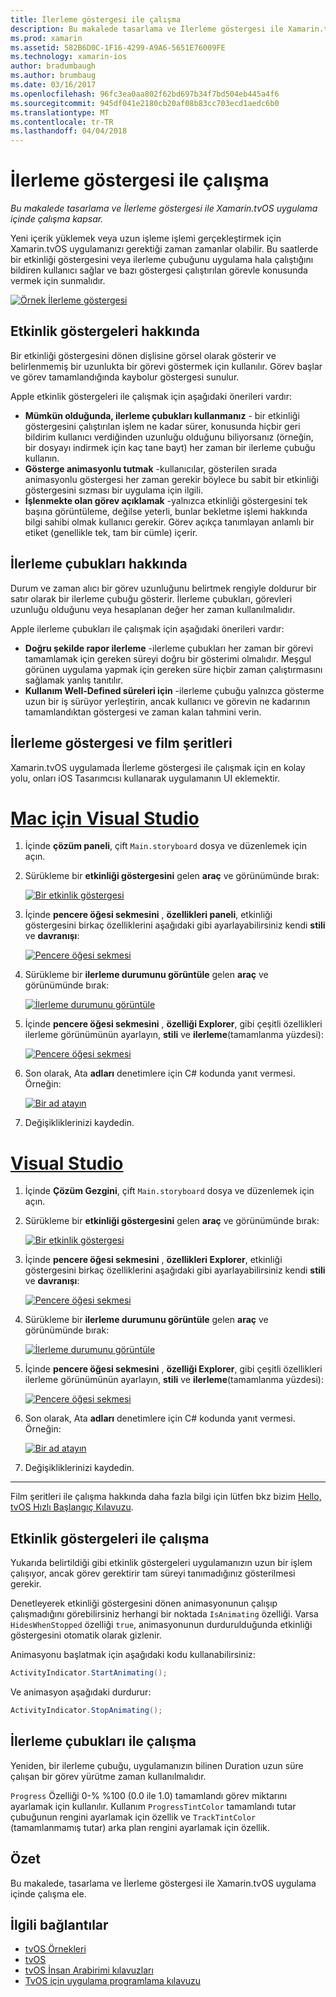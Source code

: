 ```yaml
---
title: İlerleme göstergesi ile çalışma
description: Bu makalede tasarlama ve İlerleme göstergesi ile Xamarin.tvOS uygulama içinde çalışma kapsar.
ms.prod: xamarin
ms.assetid: 582B6D0C-1F16-4299-A9A6-5651E76009FE
ms.technology: xamarin-ios
author: bradumbaugh
ms.author: brumbaug
ms.date: 03/16/2017
ms.openlocfilehash: 96fc3ea0aa802f62bd697b34f7bd504eb445a4f6
ms.sourcegitcommit: 945df041e2180cb20af08b83cc703ecd1aedc6b0
ms.translationtype: MT
ms.contentlocale: tr-TR
ms.lasthandoff: 04/04/2018
---
```

# <a name="working-with-progress-indicators"></a>İlerleme göstergesi ile çalışma

_Bu makalede tasarlama ve İlerleme göstergesi ile Xamarin.tvOS uygulama içinde çalışma kapsar._


Yeni içerik yüklemek veya uzun işleme işlemi gerçekleştirmek için Xamarin.tvOS uygulamanızı gerektiği zaman zamanlar olabilir. Bu saatlerde bir etkinliği göstergesini veya ilerleme çubuğunu uygulama hala çalıştığını bildiren kullanıcı sağlar ve bazı göstergesi çalıştırılan görevle konusunda vermek için sunmalıdır.

[![](progress-indicators-images/intro01.png "Örnek İlerleme göstergesi")](progress-indicators-images/intro01.png#lightbox)

<a name="About-Activity-Indicators" />

## <a name="about-activity-indicators"></a>Etkinlik göstergeleri hakkında

Bir etkinliği göstergesini dönen dişlisine görsel olarak gösterir ve belirlenmemiş bir uzunlukta bir görevi göstermek için kullanılır. Görev başlar ve görev tamamlandığında kaybolur göstergesi sunulur.

Apple etkinlik göstergeleri ile çalışmak için aşağıdaki önerileri vardır:

- **Mümkün olduğunda, ilerleme çubukları kullanmanız** - bir etkinliği göstergesini çalıştırılan işlem ne kadar sürer, konusunda hiçbir geri bildirim kullanıcı verdiğinden uzunluğu olduğunu biliyorsanız (örneğin, bir dosyayı indirmek için kaç tane bayt) her zaman bir ilerleme çubuğu kullanın.
- **Gösterge animasyonlu tutmak** -kullanıcılar, gösterilen sırada animasyonlu göstergesi her zaman gerekir böylece bu sabit bir etkinliği göstergesini sızması bir uygulama için ilgili.
- **İşlenmekte olan görev açıklamak** -yalnızca etkinliği göstergesini tek başına görüntüleme, değilse yeterli, bunlar bekletme işlemi hakkında bilgi sahibi olmak kullanıcı gerekir. Görev açıkça tanımlayan anlamlı bir etiket (genellikle tek, tam bir cümle) içerir.

<a name="Summary" />

## <a name="about-progress-bars"></a>İlerleme çubukları hakkında

Durum ve zaman alıcı bir görev uzunluğunu belirtmek rengiyle doldurur bir satır olarak bir ilerleme çubuğu gösterir. İlerleme çubukları, görevleri uzunluğu olduğunu veya hesaplanan değer her zaman kullanılmalıdır.

Apple ilerleme çubukları ile çalışmak için aşağıdaki önerileri vardır:

- **Doğru şekilde rapor ilerleme** -ilerleme çubukları her zaman bir görevi tamamlamak için gereken süreyi doğru bir gösterimi olmalıdır. Meşgul görünen uygulama yapmak için gereken süre hiçbir zaman çalıştırmasını sağlamak yanlış tanıtılır.
- **Kullanım Well-Defined süreleri için** -ilerleme çubuğu yalnızca gösterme uzun bir iş sürüyor yerleştirin, ancak kullanıcı ve görevin ne kadarının tamamlandıktan göstergesi ve zaman kalan tahmini verin.

<a name="Progress-Indicators-and-Storyboards" />

## <a name="progress-indicators-and-storyboards"></a>İlerleme göstergesi ve film şeritleri

Xamarin.tvOS uygulamada İlerleme göstergesi ile çalışmak için en kolay yolu, onları iOS Tasarımcısı kullanarak uygulamanın UI eklemektir.

# <a name="visual-studio-for-mactabvsmac"></a>[Mac için Visual Studio](#tab/vsmac)
    
1. İçinde **çözüm paneli**, çift `Main.storyboard` dosya ve düzenlemek için açın.
1. Sürükleme bir **etkinliği göstergesini** gelen **araç** ve görünümünde bırak: 

    [![](progress-indicators-images/activity01.png "Bir etkinlik göstergesi")](progress-indicators-images/activity01.png#lightbox)
1. İçinde **pencere öğesi sekmesini** , **özellikleri paneli**, etkinliği göstergesini birkaç özelliklerini aşağıdaki gibi ayarlayabilirsiniz kendi **stili** ve **davranışı**: 

    [![](progress-indicators-images/activity02.png "Pencere öğesi sekmesi ")](progress-indicators-images/activity02.png#lightbox)
1. Sürükleme bir **ilerleme durumunu görüntüle** gelen **araç** ve görünümünde bırak: 

    [![](progress-indicators-images/activity03.png "İlerleme durumunu görüntüle")](progress-indicators-images/activity03.png#lightbox)
1. İçinde **pencere öğesi sekmesini** , **özelliği Explorer**, gibi çeşitli özellikleri ilerleme görünümünün ayarlayın, **stili** ve **ilerleme**(tamamlanma yüzdesi): 

    [![](progress-indicators-images/activity04.png "Pencere öğesi sekmesi")](progress-indicators-images/activity04.png#lightbox)
1. Son olarak, Ata **adları** denetimlere için C# kodunda yanıt vermesi. Örneğin: 

    [![](progress-indicators-images/activity05.png "Bir ad atayın")](progress-indicators-images/activity05.png#lightbox)
1. Değişikliklerinizi kaydedin.

# <a name="visual-studiotabvswin"></a>[Visual Studio](#tab/vswin)
    
1. İçinde **Çözüm Gezgini**, çift `Main.storyboard` dosya ve düzenlemek için açın.
1. Sürükleme bir **etkinliği göstergesini** gelen **araç** ve görünümünde bırak: 

    [![](progress-indicators-images/activity01-vs.png "Bir etkinlik göstergesi")](progress-indicators-images/activity01-vs.png#lightbox)
1. İçinde **pencere öğesi sekmesini** , **özellikleri Explorer**, etkinliği göstergesini birkaç özelliklerini aşağıdaki gibi ayarlayabilirsiniz kendi **stili** ve **davranışı**: 

    [![](progress-indicators-images/activity02-vs.png "Pencere öğesi sekmesi")](progress-indicators-images/activity02-vs.png#lightbox)
1. Sürükleme bir **ilerleme durumunu görüntüle** gelen **araç** ve görünümünde bırak: 

    [![](progress-indicators-images/activity03-vs.png "İlerleme durumunu görüntüle")](progress-indicators-images/activity03-vs.png#lightbox)
1. İçinde **pencere öğesi sekmesini** , **özelliği Explorer**, gibi çeşitli özellikleri ilerleme görünümünün ayarlayın, **stili** ve **ilerleme**(tamamlanma yüzdesi): 

    [![](progress-indicators-images/activity04-vs.png "Pencere öğesi sekmesi")](progress-indicators-images/activity04-vs.png#lightbox)
1. Son olarak, Ata **adları** denetimlere için C# kodunda yanıt vermesi. Örneğin: 

    [![](progress-indicators-images/activity05-vs.png "Bir ad atayın")](progress-indicators-images/activity05-vs.png#lightbox)
1. Değişikliklerinizi kaydedin.

-----

Film şeritleri ile çalışma hakkında daha fazla bilgi için lütfen bkz bizim [Hello, tvOS Hızlı Başlangıç Kılavuzu](~/ios/tvos/get-started/hello-tvos.md). 

<a name="Working-with-Activity-Indicators" />

## <a name="working-with-activity-indicators"></a>Etkinlik göstergeleri ile çalışma

Yukarıda belirtildiği gibi etkinlik göstergeleri uygulamanızın uzun bir işlem çalışıyor, ancak görev gerektirir tam süreyi tanımadığınız gösterilmesi gerekir.

Denetleyerek etkinliği göstergesini dönen animasyonunun çalışıp çalışmadığını görebilirsiniz herhangi bir noktada `IsAnimating` özelliği. Varsa `HidesWhenStopped` özelliği `true`, animasyonunun durdurulduğunda etkinliği göstergesini otomatik olarak gizlenir.

Animasyonu başlatmak için aşağıdaki kodu kullanabilirsiniz: 

```csharp
ActivityIndicator.StartAnimating();
```

Ve animasyon aşağıdaki durdurur:

```csharp
ActivityIndicator.StopAnimating();
```

<a name="Working-with-Progress-Bars" />

## <a name="working-with-progress-bars"></a>İlerleme çubukları ile çalışma

Yeniden, bir ilerleme çubuğu, uygulamanızın bilinen Duration uzun süre çalışan bir görev yürütme zaman kullanılmalıdır. 

`Progress` Özelliği 0-% %100 (0.0 ile 1.0) tamamlandı görev miktarını ayarlamak için kullanılır. Kullanım `ProgressTintColor` tamamlandı tutar çubuğunun rengini ayarlamak için özellik ve `TrackTintColor` (tamamlanmamış tutar) arka plan rengini ayarlamak için özellik.

<a name="Summary" />

## <a name="summary"></a>Özet

Bu makalede, tasarlama ve İlerleme göstergesi ile Xamarin.tvOS uygulama içinde çalışma ele.



## <a name="related-links"></a>İlgili bağlantılar

- [tvOS Örnekleri](https://developer.xamarin.com/samples/tvos/all/)
- [tvOS](https://developer.apple.com/tvos/)
- [tvOS İnsan Arabirimi kılavuzları](https://developer.apple.com/tvos/human-interface-guidelines/)
- [TvOS için uygulama programlama kılavuzu](https://developer.apple.com/library/prerelease/tvos/documentation/General/Conceptual/AppleTV_PG/)
